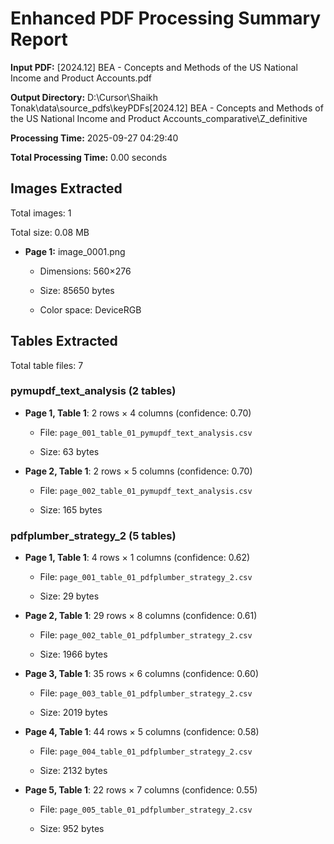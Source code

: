 # Enhanced PDF Processing Summary Report

**Input PDF:** [2024.12] BEA - Concepts and Methods of the US National Income and Product Accounts.pdf

**Output Directory:** D:\Cursor\Shaikh Tonak\data\source_pdfs\keyPDFs\[2024.12] BEA - Concepts and Methods of the US National Income and Product Accounts_comparative\Z_definitive

**Processing Time:** 2025-09-27 04:29:40

**Total Processing Time:** 0.00 seconds


## Images Extracted

Total images: 1

Total size: 0.08 MB


- **Page 1:** image_0001.png

  - Dimensions: 560×276

  - Size: 85650 bytes

  - Color space: DeviceRGB



## Tables Extracted

Total table files: 7


### pymupdf_text_analysis (2 tables)

- **Page 1, Table 1**: 2 rows × 4 columns (confidence: 0.70)

  - File: `page_001_table_01_pymupdf_text_analysis.csv`

  - Size: 63 bytes

- **Page 2, Table 1**: 2 rows × 5 columns (confidence: 0.70)

  - File: `page_002_table_01_pymupdf_text_analysis.csv`

  - Size: 165 bytes

### pdfplumber_strategy_2 (5 tables)

- **Page 1, Table 1**: 4 rows × 1 columns (confidence: 0.62)

  - File: `page_001_table_01_pdfplumber_strategy_2.csv`

  - Size: 29 bytes

- **Page 2, Table 1**: 29 rows × 8 columns (confidence: 0.61)

  - File: `page_002_table_01_pdfplumber_strategy_2.csv`

  - Size: 1966 bytes

- **Page 3, Table 1**: 35 rows × 6 columns (confidence: 0.60)

  - File: `page_003_table_01_pdfplumber_strategy_2.csv`

  - Size: 2019 bytes

- **Page 4, Table 1**: 44 rows × 5 columns (confidence: 0.58)

  - File: `page_004_table_01_pdfplumber_strategy_2.csv`

  - Size: 2132 bytes

- **Page 5, Table 1**: 22 rows × 7 columns (confidence: 0.55)

  - File: `page_005_table_01_pdfplumber_strategy_2.csv`

  - Size: 952 bytes

